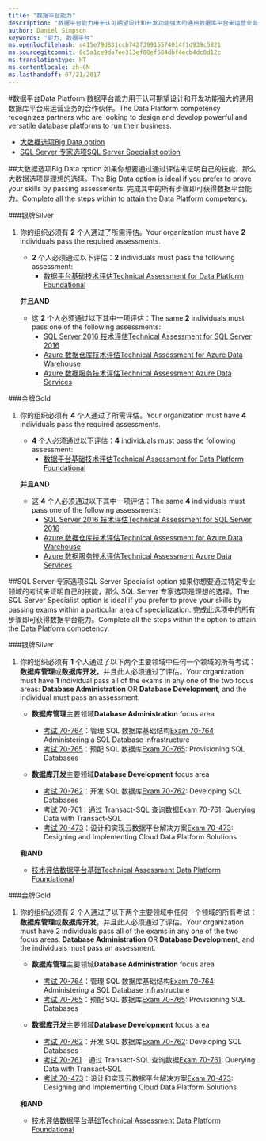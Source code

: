 ```yaml
---
title: "数据平台能力"
description: "数据平台能力用于认可期望设计和开发功能强大的通用数据库平台来运营业务的合作伙伴。"
author: Daniel Simpson
keywords: "能力, 数据平台"
ms.openlocfilehash: c415e79d831ccb742f39915574014f1d939c5821
ms.sourcegitcommit: 6c5a1ce9da7ee313ef88ef584dbf4ecb4dc0d12c
ms.translationtype: HT
ms.contentlocale: zh-CN
ms.lasthandoff: 07/21/2017
---
```

#<a name="data-platform"></a><span data-ttu-id="a9d6a-104">数据平台</span><span class="sxs-lookup"><span data-stu-id="a9d6a-104">Data Platform</span></span>
<span data-ttu-id="a9d6a-105">数据平台能力用于认可期望设计和开发功能强大的通用数据库平台来运营业务的合作伙伴。</span><span class="sxs-lookup"><span data-stu-id="a9d6a-105">The Data Platform competency recognizes partners who are looking to design and develop powerful and versatile database platforms to run their business.</span></span>

- [<span data-ttu-id="a9d6a-106">大数据选项</span><span class="sxs-lookup"><span data-stu-id="a9d6a-106">Big Data option</span></span>](#big-data-option) 
- [<span data-ttu-id="a9d6a-107">SQL Server 专家选项</span><span class="sxs-lookup"><span data-stu-id="a9d6a-107">SQL Server Specialist option</span></span>](#sql-server-specialist-option)

##<a name="big-data-option"></a><span data-ttu-id="a9d6a-108">大数据选项</span><span class="sxs-lookup"><span data-stu-id="a9d6a-108">Big Data option</span></span>
<span data-ttu-id="a9d6a-109">如果你想要通过通过评估来证明自己的技能，那么大数据选项是理想的选择。</span><span class="sxs-lookup"><span data-stu-id="a9d6a-109">The Big Data option is ideal if you prefer to prove your skills by passing assessments.</span></span> <span data-ttu-id="a9d6a-110">完成其中的所有步骤即可获得数据平台能力。</span><span class="sxs-lookup"><span data-stu-id="a9d6a-110">Complete all the steps within to attain the Data Platform competency.</span></span>

###<a name="silver"></a><span data-ttu-id="a9d6a-111">银牌</span><span class="sxs-lookup"><span data-stu-id="a9d6a-111">Silver</span></span>
1. <span data-ttu-id="a9d6a-112">你的组织必须有 **2** 个人通过了所需评估。</span><span class="sxs-lookup"><span data-stu-id="a9d6a-112">Your organization must have **2** individuals pass the required assessments.</span></span>

    - <span data-ttu-id="a9d6a-113">**2** 个人必须通过以下评估：</span><span class="sxs-lookup"><span data-stu-id="a9d6a-113">**2** individuals must pass the following assessment:</span></span>
        - [<span data-ttu-id="a9d6a-114">数据平台基础技术评估</span><span class="sxs-lookup"><span data-stu-id="a9d6a-114">Technical Assessment for Data Platform Foundational</span></span>](https://partneruniversity.microsoft.com/?whr=uri:MicrosoftAccount&courseId=14354&scoId=nNGssUygB_8504778676)

    **<span data-ttu-id="a9d6a-115">并且</span><span class="sxs-lookup"><span data-stu-id="a9d6a-115">AND</span></span>**

    - <span data-ttu-id="a9d6a-116">这 **2** 个人必须通过以下其中一项评估：</span><span class="sxs-lookup"><span data-stu-id="a9d6a-116">The same **2** individuals must pass one of the following assessments:</span></span>
        - [<span data-ttu-id="a9d6a-117">SQL Server 2016 技术评估</span><span class="sxs-lookup"><span data-stu-id="a9d6a-117">Technical Assessment for SQL Server 2016</span></span>](https://partneruniversity.microsoft.com/?whr=uri:MicrosoftAccount&courseId=14355&scoId=nzHk0hygB_7404778676)
        - [<span data-ttu-id="a9d6a-118">Azure 数据仓库技术评估</span><span class="sxs-lookup"><span data-stu-id="a9d6a-118">Technical Assessment for Azure Data Warehouse</span></span>](https://partneruniversity.microsoft.com/?whr=uri:MicrosoftAccount&courseId=17491&scoId=1yUZ01TnD_1606265419)
        - [<span data-ttu-id="a9d6a-119">Azure 数据服务技术评估</span><span class="sxs-lookup"><span data-stu-id="a9d6a-119">Technical Assessment Azure Data Services</span></span>](https://partneruniversity.microsoft.com/?whr=uri:MicrosoftAccount&courseId=17490&scoId=2h3AfWTnD_4706265419)

###<a name="gold"></a><span data-ttu-id="a9d6a-120">金牌</span><span class="sxs-lookup"><span data-stu-id="a9d6a-120">Gold</span></span>
1. <span data-ttu-id="a9d6a-121">你的组织必须有 **4** 个人通过了所需评估。</span><span class="sxs-lookup"><span data-stu-id="a9d6a-121">Your organization must have **4** individuals pass the required assessments.</span></span>

    - <span data-ttu-id="a9d6a-122">**4** 个人必须通过以下评估：</span><span class="sxs-lookup"><span data-stu-id="a9d6a-122">**4** individuals must pass the following assessment:</span></span>
        - [<span data-ttu-id="a9d6a-123">数据平台基础技术评估</span><span class="sxs-lookup"><span data-stu-id="a9d6a-123">Technical Assessment for Data Platform Foundational</span></span>](https://partneruniversity.microsoft.com/?whr=uri:MicrosoftAccount&courseId=14354&scoId=nNGssUygB_8504778676)

    **<span data-ttu-id="a9d6a-124">并且</span><span class="sxs-lookup"><span data-stu-id="a9d6a-124">AND</span></span>**

    - <span data-ttu-id="a9d6a-125">这 **4** 个人必须通过以下其中一项评估：</span><span class="sxs-lookup"><span data-stu-id="a9d6a-125">The same **4** individuals must pass one of the following assessments:</span></span>
        - [<span data-ttu-id="a9d6a-126">SQL Server 2016 技术评估</span><span class="sxs-lookup"><span data-stu-id="a9d6a-126">Technical Assessment for SQL Server 2016</span></span>](https://partneruniversity.microsoft.com/?whr=uri:MicrosoftAccount&courseId=14355&scoId=nzHk0hygB_7404778676)
        - [<span data-ttu-id="a9d6a-127">Azure 数据仓库技术评估</span><span class="sxs-lookup"><span data-stu-id="a9d6a-127">Technical Assessment for Azure Data Warehouse</span></span>](https://partneruniversity.microsoft.com/?whr=uri:MicrosoftAccount&courseId=17491&scoId=1yUZ01TnD_1606265419)
        - [<span data-ttu-id="a9d6a-128">Azure 数据服务技术评估</span><span class="sxs-lookup"><span data-stu-id="a9d6a-128">Technical Assessment Azure Data Services</span></span>](https://partneruniversity.microsoft.com/?whr=uri:MicrosoftAccount&courseId=17490&scoId=2h3AfWTnD_4706265419)

##<a name="sql-server-specialist-option"></a><span data-ttu-id="a9d6a-129">SQL Server 专家选项</span><span class="sxs-lookup"><span data-stu-id="a9d6a-129">SQL Server Specialist option</span></span>
<span data-ttu-id="a9d6a-130">如果你想要通过特定专业领域的考试来证明自己的技能，那么 SQL Server 专家选项是理想的选择。</span><span class="sxs-lookup"><span data-stu-id="a9d6a-130">The SQL Server Specialist option is ideal if you prefer to prove your skills by passing exams within a particular area of specialization.</span></span> <span data-ttu-id="a9d6a-131">完成此选项中的所有步骤即可获得数据平台能力。</span><span class="sxs-lookup"><span data-stu-id="a9d6a-131">Complete all the steps within the option to attain the Data Platform competency.</span></span>

###<a name="silver"></a><span data-ttu-id="a9d6a-132">银牌</span><span class="sxs-lookup"><span data-stu-id="a9d6a-132">Silver</span></span>
1. <span data-ttu-id="a9d6a-133">你的组织必须有 **1** 个人通过了以下两个主要领域中任何一个领域的所有考试：**数据库管理**或**数据库开发**，并且此人必须通过了评估。</span><span class="sxs-lookup"><span data-stu-id="a9d6a-133">Your organization must have **1** individual pass all of the exams in any one of the two focus areas: **Database Administration** OR **Database Development**, and the individual must pass an assessment.</span></span>

    - <span data-ttu-id="a9d6a-134">**数据库管理**主要领域</span><span class="sxs-lookup"><span data-stu-id="a9d6a-134">**Database Administration** focus area</span></span>
        - <span data-ttu-id="a9d6a-135">[考试 70-764](https://www.microsoft.com/en-us/learning/exam-70-764.aspx)：管理 SQL 数据库基础结构</span><span class="sxs-lookup"><span data-stu-id="a9d6a-135">[Exam 70-764](https://www.microsoft.com/en-us/learning/exam-70-764.aspx): Administering a SQL Database Infrastructure</span></span> 
        - <span data-ttu-id="a9d6a-136">[考试 70-765](https://www.microsoft.com/en-us/learning/exam-70-765.aspx)：预配 SQL 数据库</span><span class="sxs-lookup"><span data-stu-id="a9d6a-136">[Exam 70-765](https://www.microsoft.com/en-us/learning/exam-70-765.aspx): Provisioning SQL Databases</span></span>

    - <span data-ttu-id="a9d6a-137">**数据库开发**主要领域</span><span class="sxs-lookup"><span data-stu-id="a9d6a-137">**Database Development** focus area</span></span>
        - <span data-ttu-id="a9d6a-138">[考试 70-762](https://www.microsoft.com/en-us/learning/exam-70-762.aspx)：开发 SQL 数据库</span><span class="sxs-lookup"><span data-stu-id="a9d6a-138">[Exam 70-762](https://www.microsoft.com/en-us/learning/exam-70-762.aspx): Developing SQL Databases</span></span>
        - <span data-ttu-id="a9d6a-139">[考试 70-761](https://www.microsoft.com/en-us/learning/exam-70-761.aspx)：通过 Transact-SQL 查询数据</span><span class="sxs-lookup"><span data-stu-id="a9d6a-139">[Exam 70-761](https://www.microsoft.com/en-us/learning/exam-70-761.aspx): Querying Data with Transact-SQL</span></span>
        - <span data-ttu-id="a9d6a-140">[考试 70-473](https://www.microsoft.com/en-us/learning/exam-70-473.aspx)：设计和实现云数据平台解决方案</span><span class="sxs-lookup"><span data-stu-id="a9d6a-140">[Exam 70-473](https://www.microsoft.com/en-us/learning/exam-70-473.aspx): Designing and Implementing Cloud Data Platform Solutions</span></span>

    **<span data-ttu-id="a9d6a-141">和</span><span class="sxs-lookup"><span data-stu-id="a9d6a-141">AND</span></span>**

    - [<span data-ttu-id="a9d6a-142">技术评估数据平台基础</span><span class="sxs-lookup"><span data-stu-id="a9d6a-142">Technical Assessment Data Platform Foundational</span></span>](https://partneruniversity.microsoft.com/?whr=uri:MicrosoftAccount&courseId=14354&scoId=nNGssUygB_8504778676)

###<a name="gold"></a><span data-ttu-id="a9d6a-143">金牌</span><span class="sxs-lookup"><span data-stu-id="a9d6a-143">Gold</span></span>
1. <span data-ttu-id="a9d6a-144">你的组织必须有 2 个人通过了以下两个主要领域中任何一个领域的所有考试：**数据库管理**或**数据库开发**，并且此人必须通过了评估。</span><span class="sxs-lookup"><span data-stu-id="a9d6a-144">Your organization must have 2 individuals pass all of the exams in any one of the two focus areas: **Database Administration** OR **Database Development**, and the individuals must pass an assessment.</span></span>

    - <span data-ttu-id="a9d6a-145">**数据库管理**主要领域</span><span class="sxs-lookup"><span data-stu-id="a9d6a-145">**Database Administration** focus area</span></span>
        - <span data-ttu-id="a9d6a-146">[考试 70-764](https://www.microsoft.com/en-us/learning/exam-70-764.aspx)：管理 SQL 数据库基础结构</span><span class="sxs-lookup"><span data-stu-id="a9d6a-146">[Exam 70-764](https://www.microsoft.com/en-us/learning/exam-70-764.aspx): Administering a SQL Database Infrastructure</span></span> 
        - <span data-ttu-id="a9d6a-147">[考试 70-765](https://www.microsoft.com/en-us/learning/exam-70-765.aspx)：预配 SQL 数据库</span><span class="sxs-lookup"><span data-stu-id="a9d6a-147">[Exam 70-765](https://www.microsoft.com/en-us/learning/exam-70-765.aspx): Provisioning SQL Databases</span></span>

    - <span data-ttu-id="a9d6a-148">**数据库开发**主要领域</span><span class="sxs-lookup"><span data-stu-id="a9d6a-148">**Database Development** focus area</span></span>
        - <span data-ttu-id="a9d6a-149">[考试 70-762](https://www.microsoft.com/en-us/learning/exam-70-762.aspx)：开发 SQL 数据库</span><span class="sxs-lookup"><span data-stu-id="a9d6a-149">[Exam 70-762](https://www.microsoft.com/en-us/learning/exam-70-762.aspx): Developing SQL Databases</span></span>
        - <span data-ttu-id="a9d6a-150">[考试 70-761](https://www.microsoft.com/en-us/learning/exam-70-761.aspx)：通过 Transact-SQL 查询数据</span><span class="sxs-lookup"><span data-stu-id="a9d6a-150">[Exam 70-761](https://www.microsoft.com/en-us/learning/exam-70-761.aspx): Querying Data with Transact-SQL</span></span>
        - <span data-ttu-id="a9d6a-151">[考试 70-473](https://www.microsoft.com/en-us/learning/exam-70-473.aspx)：设计和实现云数据平台解决方案</span><span class="sxs-lookup"><span data-stu-id="a9d6a-151">[Exam 70-473](https://www.microsoft.com/en-us/learning/exam-70-473.aspx): Designing and Implementing Cloud Data Platform Solutions</span></span>

    **<span data-ttu-id="a9d6a-152">和</span><span class="sxs-lookup"><span data-stu-id="a9d6a-152">AND</span></span>**

    - [<span data-ttu-id="a9d6a-153">技术评估数据平台基础</span><span class="sxs-lookup"><span data-stu-id="a9d6a-153">Technical Assessment Data Platform Foundational</span></span>](https://partneruniversity.microsoft.com/?whr=uri:MicrosoftAccount&courseId=14354&scoId=nNGssUygB_8504778676)



